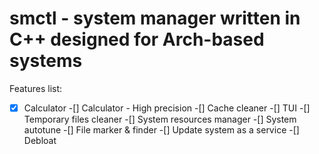 # smctl - system manager written in C++ designed for Arch-based systems
Features list:
-[x] Calculator
-[] Calculator - High precision
-[] Cache cleaner
-[] TUI
-[] Temporary files cleaner
-[] System resources manager
-[] System autotune
-[] File marker & finder
-[] Update system as a service
-[] Debloat
